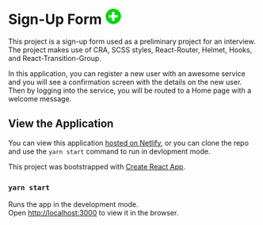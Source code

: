 # Sign-Up Form ![Green Plus Icon](/public/favicon-32x32.png "Green Plus Icon")

This project is a sign-up form used as a preliminary project for an interview. The project makes use of CRA, SCSS styles, React-Router, Helmet, Hooks, and React-Transition-Group.

In this application, you can register a new user with an awesome service and you will see a confirmation screen with the details on the new user. Then by logging into the service, you will be routed to a Home page with a welcome message.

## View the Application

You can view this application <a target="_blank" href="https://flipgrid-sign-up.netlify.app/" title="Sign up for this service on Netlify!">hosted on Netlify</a>, or you can clone the repo and use the `yarn start` command to run in devlopment mode. 


This project was bootstrapped with [Create React App](https://github.com/facebook/create-react-app "Sign-Up for this awesome service on Netlify").

### `yarn start`

Runs the app in the development mode.<br />
Open [http://localhost:3000](http://localhost:3000) to view it in the browser.
